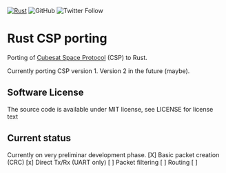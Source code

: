 [![Rust](https://github.com/mariusmm/libcsp/actions/workflows/rust.yml/badge.svg)](https://github.com/mariusmm/libcsp/actions/workflows/rust.yml)
![GitHub](https://img.shields.io/github/license/mariusmm/libcsp)
![Twitter Follow](https://img.shields.io/twitter/follow/mariusmonton?style=social)

# Rust CSP porting

Porting of [Cubesat Space Protocol](https://github.com/libcsp/libcsp) (CSP) to Rust.

Currently porting CSP version 1. Version 2 in the future (maybe).

## Software License 

The source code is available under MIT license, see LICENSE for license text

## Current status

Currently on very preliminar development phase.
[X] Basic packet creation (CRC)
[x] Direct Tx/Rx (UART only)
[ ] Packet filtering
[ ] Routing
[ ]